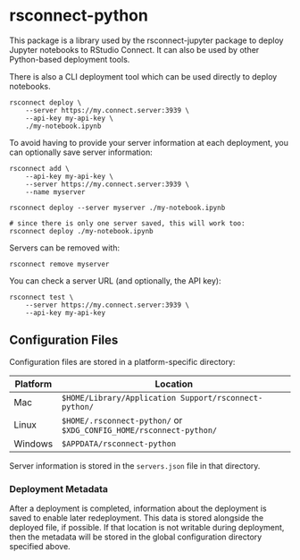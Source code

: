 # rsconnect-python

This package is a library used by the rsconnect-jupyter package to deploy Jupyter notebooks to RStudio Connect. It can also be used by other Python-based deployment tools.

There is also a CLI deployment tool which can be used directly to deploy notebooks.

```
rsconnect deploy \
	--server https://my.connect.server:3939 \
	--api-key my-api-key \
	./my-notebook.ipynb
```

To avoid having to provide your server information at each deployment, you can optionally save server information:

```
rsconnect add \
	--api-key my-api-key \
	--server https://my.connect.server:3939 \
	--name myserver

rsconnect deploy --server myserver ./my-notebook.ipynb

# since there is only one server saved, this will work too:
rsconnect deploy ./my-notebook.ipynb
```

Servers can be removed with:

```
rsconnect remove myserver
```

You can check a server URL (and optionally, the API key):

```
rsconnect test \
	--server https://my.connect.server:3939 \
	--api-key my-api-key
```


## Configuration Files
Configuration files are stored in a platform-specific directory:

| Platform | Location                                                           |
| -------- | ------------------------------------------------------------------ |
| Mac      | `$HOME/Library/Application Support/rsconnect-python/`              |
| Linux    | `$HOME/.rsconnect-python/` or `$XDG_CONFIG_HOME/rsconnect-python/` |
| Windows  | `$APPDATA/rsconnect-python`                                        |

Server information is stored in the `servers.json` file in that directory.

### Deployment Metadata
After a deployment is completed, information about the deployment is saved
to enable later redeployment. This data is stored alongside the deployed file,
if possible. If that location is not writable during deployment, then
the metadata will be stored in the global configuration directory specified above.
